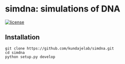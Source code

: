 # simdna: simulations of DNA
[![license](https://img.shields.io/github/license/mashape/apistatus.svg?maxAge=2592000)](https://github.com/kundajelab/simdna/blob/master/LICENSE)
## Installation
```
git clone https://github.com/kundajelab/simdna.git
cd simdna
python setup.py develop
```
